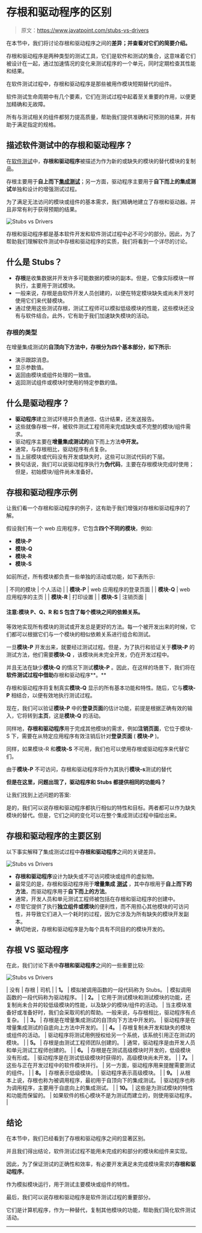# 存根和驱动程序的区别

> 原文：<https://www.javatpoint.com/stubs-vs-drivers>

在本节中，我们将讨论存根和驱动程序之间的**差异；并查看对它们的简要介绍。**

存根和驱动程序是两种类型的测试工具，它们是软件和测试的集合，这意味着它们被设计在一起，通过加速情况的变化来测试程序的一个单元，同时定期检查其性能和结果。

在软件测试过程中，存根和驱动程序是那些被用作模块短期替代的组件。

软件测试生命周期中有几个要素，它们在测试过程中起着至关重要的作用，以便更加精确和无故障。

所有与测试相关的组件都努力提高质量，帮助我们提供准确和可预测的结果，并有助于满足指定的规格。

## 描述软件测试中的存根和驱动程序？

在[软件测试](https://www.javatpoint.com/software-testing-tutorial)中，**存根和驱动程序**被描述为作为新的或缺失的模块的替代模块的复制品。

存根主要用于**自上而下[集成测试](https://www.javatpoint.com/integration-testing)**；另一方面，驱动程序主要用于**自下而上的集成测试**单独和设计的增强测试过程。

为了满足无法访问的模块或组件的基本需求，我们精确地建立了存根和驱动器。并且非常有利于获得预期的结果。

![Stubs vs Drivers](img/e2da82ae5fd30a1d047cb6880cd4c4a3.png)

存根和驱动程序都是基本软件开发和软件测试过程中必不可少的部分。因此，为了帮助我们理解软件测试中存根和驱动程序的实质，我们将看到一个详尽的讨论。

## 什么是 Stubs？

*   **存根**是收集数据并开发许多可能数据的模块的副本。但是，它像实际模块一样执行，主要用于测试模块。
*   一般来说，存根是由软件开发人员创建的，以便在特定模块缺失或尚未开发时使用它们来代替模块。
*   通过使用这些测试存根，测试工程师可以模拟低级模块的性能，这些模块还没有与软件结合。此外，它有助于我们加速缺失模块的活动。

### 存根的类型

在增量集成测试的**自顶向下方法中，存根分为四个基本部分，如下所示:**

*   演示跟踪消息。
*   显示参数值。
*   返回由模块或组件处理的一致值。
*   返回测试组件或模块时使用的特定参数的值。

## 什么是驱动程序？

*   **驱动程序**建立测试环境并负责通信、估计结果，还发送报告。
*   这些就像存根一样，被软件测试工程师用来完成缺失或不完整的模块/组件需求。
*   驱动程序主要在**增量集成测试的**自下而上方法**中开发。**
*   通常，与存根相比，驱动程序有点复杂。
*   当上层模块或代码没有开发或缺失时，这些可以测试代码的下层。
*   换句话说，我们可以说驱动程序执行为**伪代码**，主要在存根模块完成时使用；但是，初始模块/组件尚未准备好。

## 存根和驱动程序示例

让我们看一个存根和驱动程序的例子，这有助于我们增强对存根和驱动程序的了解。

假设我们有一个 web 应用程序，它包含**四个不同的模块**，例如:

*   **模块-P**
*   **模块-Q**
*   **模块-R**
*   **模块-S**

如前所述，所有模块都负责一些单独的活动或功能，如下表所示:

| 不同的模块 | 个人活动 |
| **模块-P** | web 应用程序的登录页面 |
| **模块-Q** | web 应用程序的主页 |
| **模块-R** | 打印设置 |
| **模块-S** | 注销页面 |

#### 注意:模块 P、Q、R 和 S 包含了每个模块之间的依赖关系。

等效地实现所有模块的测试或开发总是更好的方法。每一个被开发出来的时候，它们都可以根据它们与一个模块的相似依赖关系进行组合和测试。

一旦**模块-P** 开发出来，就要经过测试过程。但是，为了执行和验证关于**模块-P** 的测试方法，他们需要**模块-Q** ，该模块尚未完全开发，仍在开发过程中。

并且无法在缺少**模块-Q** 的情况下测试**模块-P** 。因此，在这样的场景下，我们将在**软件测试过程中借助**存根和驱动程序**。**

存根和驱动程序将复制真实**模块-Q** 显示的所有基本功能和特性。随后，它与**模块-P** 相结合，以便有效地执行测试过程。

现在，我们可以验证**模块-P** 中的**登录页面**的估计功能，前提是根据正确有效的输入，它将转到**主页**，这是**模块-Q** 的活动。

同样地，**存根和驱动程序**用于完成其他模块的需求，例如**注销页面**，它位于模块-S 下，需要在从特定应用程序有效注销后针对**登录页面** ( **模块-P** )。

同样，如果模块-R 和**模块-S** 不可用，我们也可以使用存根或驱动程序来代替它们。

由于**模块-P** 不可访问，存根和驱动程序将作为其执行**模块-s**测试的替代

**但是在这里，问题出现了，驱动程序和 Stubs 都提供相同的功能吗？**

让我们找到上述问题的答案:

是的，我们可以说存根和驱动程序都执行相似的特性和目标。两者都可以作为缺失模块的替代。但是，它们之间的变化可以在整个集成测试过程中描绘出来。

## 存根和驱动程序的主要区别

以下事实解释了集成测试过程中**存根和驱动程序**之间的关键差异。

![Stubs vs Drivers](img/5410cd56a6c68064e46a0ee12296beb3.png)

*   **存根和驱动程序**设计为缺失或不可访问模块或组件的虚拟物。
*   最常见的是，存根和驱动程序用于**增量集成** [**测试**](https://www.professionalqa.com/incremental-or-progressive-testing) ，其中存根用于**自上而下的方法**，而驱动程序用于**自下而上的方法**。
*   通常，开发人员和单元测试工程师被包括在存根和驱动程序的创建中。
*   尽管它提供了执行**独立组件或模块**的便利性，而不用担心其他模块的可访问性，并导致它们进入一个耗时的过程，因为它涉及为所有缺失的模块开发副本。
*   确切地说，存根和驱动程序是为每个具有不同目的的模块开发的。

## 存根 VS 驱动程序

在此，我们讨论下表中**存根和驱动程序**之间的一些重要比较:

![Stubs vs Drivers](img/6c3e3d4527b4c6415cd121a64fbd02e8.png)

| 没有 | 存根 | 司机 |
| **1。** | 模拟被调用函数的一段代码称为 Stubs。 | 模拟调用函数的一段代码称为驱动程序。 |
| **2。** | 它用于测试模块和测试模块的功能，还复制尚未合并的较低级模块的性能，以及缺少的模块/组件的活动。 | 当主模块准备好或准备好时，我们会采取司机的帮助。一般来说，与存根相比，驱动程序有点复杂。 |
| **3。** | 存根是在增量集成测试的自顶向下方法中开发的。 | 驱动程序是在增量集成测试的自底向上方法中开发的。 |
| **4。** | 存根复制未开发和缺失的模块或组件的活动。 | 驱动程序将测试用例授权给另一个系统，该系统引用正在测试的模块。 |
| **5。** | 存根是由测试工程师团队创建的。 | 通常，驱动程序是由开发人员和单元测试工程师创建的。 |
| **6。** | 存根是在测试高级模块时开发的，低级模块没有形成。 | 驱动程序是在测试低级模块时获得的，高级模块尚未开发。 |
| **7。** | 这些与正在开发过程中的软件模块并行。 | 另一方面，驱动程序用来提醒需要测试的组件。 |
| **8。** | 存根表示低级模块。 | 驱动程序表示高级模块。 |
| **9。** | 从根本上说，存根也称为被调用程序，最初用于自顶向下的集成测试。 | 驱动程序也称为调用程序，主要用于自底向上的集成测试。 |
| **10。** | 这些是为测试模块的特性和功能而保留的。 | 如果软件的核心模块不是为测试而建立的，则使用驱动程序。 |

## 结论

在本节中，我们已经看到了存根和驱动程序之间的显著区别。

并且我们得出结论，软件测试过程不能用未完成的和部分的模块和组件来实现。

因此，为了保证测试的正确性和效率，有必要开发满足未完成模块需求的**存根和驱动程序**。

作为模拟模块运行，用于测试主要模块或组件的特性。

最后，我们可以说存根和驱动程序是软件测试过程的重要部分。

它们是计算机程序，作为一种替代，复制其他模块的功能，帮助我们简化软件测试活动。

* * *